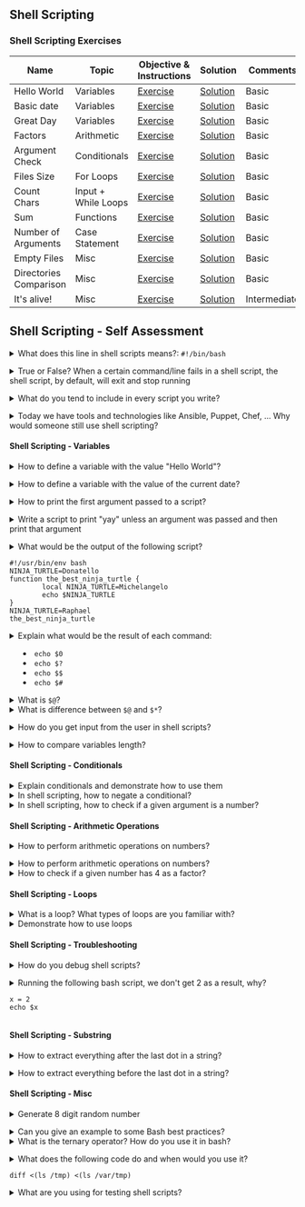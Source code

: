 ## Shell Scripting

### Shell Scripting Exercises

|Name|Topic|Objective & Instructions|Solution|Comments|
|--------|--------|------|----|----|
|Hello World|Variables|[Exercise](hello_world.md)|[Solution](solutions/hello_world.md) | Basic
|Basic date|Variables|[Exercise](basic_date.md)|[Solution](solutions/basic_date.md) | Basic
|Great Day|Variables|[Exercise](great_day.md)|[Solution](solutions/great_day.md) | Basic
|Factors|Arithmetic|[Exercise](factors.md)|[Solution](solutions/factors.md) | Basic
|Argument Check|Conditionals|[Exercise](argument_check.md)|[Solution](solutions/argument_check.md) | Basic
|Files Size|For Loops|[Exercise](files_size.md)|[Solution](solutions/files_size.md) | Basic
|Count Chars|Input + While Loops|[Exercise](count_chars.md)|[Solution](solutions/count_chars.md) | Basic
|Sum|Functions|[Exercise](sum.md)|[Solution](solutions/sum.md) | Basic
|Number of Arguments|Case Statement|[Exercise](num_of_args.md)|[Solution](solutions/num_of_args.md) | Basic
|Empty Files|Misc|[Exercise](empty_files.md)|[Solution](solutions/empty_files.md) | Basic
|Directories Comparison|Misc|[Exercise](directories_comparison.md)|[Solution](solutions/directories_comparison.md) | Basic
|It's alive!|Misc|[Exercise](host_status.md)|[Solution](solutions/host_status.md) | Intermediate

## Shell Scripting - Self Assessment

<details>
<summary>What does this line in shell scripts means?: <code>#!/bin/bash</code></summary><br><b>


`#!/bin/bash` is She-bang

/bin/bash is the most common shell used as default shell for user login of the linux system. The shell’s name is an acronym for Bourne-again shell. Bash can execute the vast majority of scripts and thus is widely used because it has more features, is well developed and better syntax.

</b></details>

<details>
<summary>True or False? When a certain command/line fails in a shell script, the shell script, by default, will exit and stop running</summary><br><b>

Depends on the language and settings used.
If the script is a bash script then this statement is true. When a script written in Bash fails to run a certain command it will keep running and will execute all other commands mentioned after the command which failed.

Most of the time we might actually want the opposite to happen. In order to make Bash exist when a specific command fails, use 'set -e' in your script.
</b></details>

<details>
<summary>What do you tend to include in every script you write?</summary><br><b>

Few example:

  * Comments on how to run it and/or what it does
  * If a shell script, adding "set -e" since I want the script to exit if a certain command failed

You can have an entirely different answer. It's based only on your experience and preferences.
</b></details>

<details>
<summary>Today we have tools and technologies like Ansible, Puppet, Chef, ... Why would someone still use shell scripting?</summary><br><b>

  * Speed
  * Flexibility
  * The module we need doesn't exist (perhaps a weak point because most CM technologies allow to use what is known as "shell" module)
  * We are delivering the scripts to customers who don't have access to the public network and don't necessarily have Ansible installed on their systems.
</b></details>

#### Shell Scripting - Variables

<details>
<summary>How to define a variable with the value "Hello World"?</summary><br><b>

`HW="Hello World`
</b></details>

<details>
<summary>How to define a variable with the value of the current date?</summary><br><b>

`DATE=$(date)`
</b></details>

<details>
<summary>How to print the first argument passed to a script?</summary><br><b>

`echo $1`
</b></details>

<details>
<summary>Write a script to print "yay" unless an argument was passed and then print that argument</summary><br><b>

```
echo "${1:-yay}"
```
</b></details>

<details>
<summary>What would be the output of the following script?

```
#!/usr/bin/env bash
NINJA_TURTLE=Donatello
function the_best_ninja_turtle {
        local NINJA_TURTLE=Michelangelo
        echo $NINJA_TURTLE
}
NINJA_TURTLE=Raphael
the_best_ninja_turtle
```
</summary><br><b>
Michelangelo
</b></details>

<details>
<summary>Explain what would be the result of each command:

  * <code>echo $0</code>
  * <code>echo $?</code>
  * <code>echo $$</code>
  * <code>echo $#</code></summary><br><b>
</b></details>

<details>
<summary>What is <code>$@</code>?</summary><br><b>
</b></details>

<details>
<summary>What is difference between <code>$@</code> and <code>$*</code>?</summary><br><b>

`$@` is an array of all the arguments passed to the script
`$*` is a single string of all the arguments passed to the script
</b></details>

<details>
<summary>How do you get input from the user in shell scripts?</summary><br><b>

Using the keyword <code>read</code> so for example <code>read x</code> will wait for user input and will store it in the variable x.
</b></details>

<details>
<summary>How to compare variables length?</summary><br><b>

```
if [ ${#1} -ne ${#2} ]; then
    ...
```
</b></details>

#### Shell Scripting - Conditionals

<details>
<summary>Explain conditionals and demonstrate how to use them</summary><br><b>
</b></details>

<details>
<summary>In shell scripting, how to negate a conditional?</summary><br><b>
</b></details>

<details>
<summary>In shell scripting, how to check if a given argument is a number?</summary><br><b>

```
regex='^[0-9]+$'
if [[ ${var//*.} =~ $regex ]]; then
...
```
</b></details>

#### Shell Scripting - Arithmetic Operations

<details>
<summary>How to perform arithmetic operations on numbers?</summary><br><b>

One way: `$(( 1 + 2 ))`
Another way: `expr 1 + 2`
</b></details>

<details>
<summary>How to perform arithmetic operations on numbers?</summary><br><b>
</b></details>

<details>
<summary>How to check if a given number has 4 as a factor?</summary><br><b>

`if [ $(($1 % 4)) -eq 0 ]; then`
</b></details>

#### Shell Scripting - Loops

<details>
<summary>What is a loop? What types of loops are you familiar with?</summary><br><b>
</b></details>

<details>
<summary>Demonstrate how to use loops</summary><br><b>
</b></details>

#### Shell Scripting - Troubleshooting

<details>
<summary>How do you debug shell scripts?</summary><br><b>

Answer depends on the language you are using for writing your scripts. If Bash is used for example then:

  * Adding -x to the script I'm running in Bash
  * Old good way of adding echo statements

If Python, then using pdb is very useful.
</b></details>

<details>
<summary>Running the following bash script, we don't get 2 as a result, why?

```
x = 2
echo $x
```
</summary><br><b>

Should be `x=2`
</b></details>

#### Shell Scripting - Substring

<details>
<summary>How to extract everything after the last dot in a string?</summary><br><b>

`${var//*.}`
</b></details>

<details>
<summary>How to extract everything before the last dot in a string?</summary><br><b>

${var%.*}
</b></details>

#### Shell Scripting - Misc

<details>
<summary>Generate 8 digit random number</summary><br><b>

shuf -i 9999999-99999999 -n 1
</b></details>

<details>
<summary>Can you give an example to some Bash best practices?</summary><br><b>
</b></details>

<details>
<summary>What is the ternary operator? How do you use it in bash?</summary><br><b>

A short way of using if/else. An example:

[[ $a = 1 ]] && b="yes, equal" || b="nope"
</b></details>

<details>
<summary>What does the following code do and when would you use it?

<code>diff <(ls /tmp) <(ls /var/tmp)</code>

</summary><br>
It is called 'process substitution'. It provides a way to pass the output of a command to another command when using a pipe <code>|</code> is not possible. It can be used when a command does not support <code>STDIN</code> or you need the output of multiple commands.
https://superuser.com/a/1060002/167769
</details>

<details>
<summary>What are you using for testing shell scripts?</summary><br><b>

bats
</b></details>

